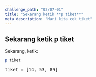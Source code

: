 ```yaml
---
challenge_path: "02/07-01"
title: "Sekarang ketik **p tiket**"
meta_description: "Mari kita cek tiket"
---
```


## Sekarang ketik **p tiket**

Sekarang, ketik:

```ruby
p tiket
```

<pre id="code-prefill">
tiket = [14, 53, 89]
</pre>